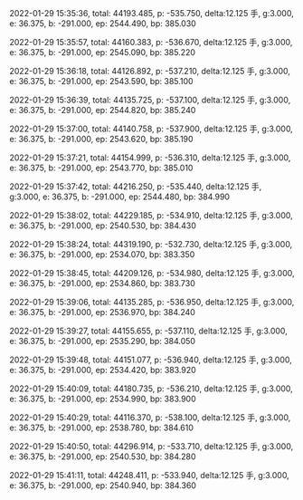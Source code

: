 2022-01-29 15:35:36, total: 44193.485, p: -535.750, delta:12.125 手, g:3.000, e: 36.375, b: -291.000, ep: 2544.490, bp: 385.030

2022-01-29 15:35:57, total: 44160.383, p: -536.670, delta:12.125 手, g:3.000, e: 36.375, b: -291.000, ep: 2545.090, bp: 385.220

2022-01-29 15:36:18, total: 44126.892, p: -537.210, delta:12.125 手, g:3.000, e: 36.375, b: -291.000, ep: 2543.590, bp: 385.100

2022-01-29 15:36:39, total: 44135.725, p: -537.100, delta:12.125 手, g:3.000, e: 36.375, b: -291.000, ep: 2544.820, bp: 385.240

2022-01-29 15:37:00, total: 44140.758, p: -537.900, delta:12.125 手, g:3.000, e: 36.375, b: -291.000, ep: 2543.620, bp: 385.190

2022-01-29 15:37:21, total: 44154.999, p: -536.310, delta:12.125 手, g:3.000, e: 36.375, b: -291.000, ep: 2543.770, bp: 385.010

2022-01-29 15:37:42, total: 44216.250, p: -535.440, delta:12.125 手, g:3.000, e: 36.375, b: -291.000, ep: 2544.480, bp: 384.990

2022-01-29 15:38:02, total: 44229.185, p: -534.910, delta:12.125 手, g:3.000, e: 36.375, b: -291.000, ep: 2540.530, bp: 384.430

2022-01-29 15:38:24, total: 44319.190, p: -532.730, delta:12.125 手, g:3.000, e: 36.375, b: -291.000, ep: 2534.070, bp: 383.350

2022-01-29 15:38:45, total: 44209.126, p: -534.980, delta:12.125 手, g:3.000, e: 36.375, b: -291.000, ep: 2534.860, bp: 383.730

2022-01-29 15:39:06, total: 44135.285, p: -536.950, delta:12.125 手, g:3.000, e: 36.375, b: -291.000, ep: 2536.970, bp: 384.240

2022-01-29 15:39:27, total: 44155.655, p: -537.110, delta:12.125 手, g:3.000, e: 36.375, b: -291.000, ep: 2535.290, bp: 384.050

2022-01-29 15:39:48, total: 44151.077, p: -536.940, delta:12.125 手, g:3.000, e: 36.375, b: -291.000, ep: 2534.420, bp: 383.920

2022-01-29 15:40:09, total: 44180.735, p: -536.210, delta:12.125 手, g:3.000, e: 36.375, b: -291.000, ep: 2534.990, bp: 383.900

2022-01-29 15:40:29, total: 44116.370, p: -538.100, delta:12.125 手, g:3.000, e: 36.375, b: -291.000, ep: 2538.780, bp: 384.610

2022-01-29 15:40:50, total: 44296.914, p: -533.710, delta:12.125 手, g:3.000, e: 36.375, b: -291.000, ep: 2540.530, bp: 384.280

2022-01-29 15:41:11, total: 44248.411, p: -533.940, delta:12.125 手, g:3.000, e: 36.375, b: -291.000, ep: 2540.940, bp: 384.360